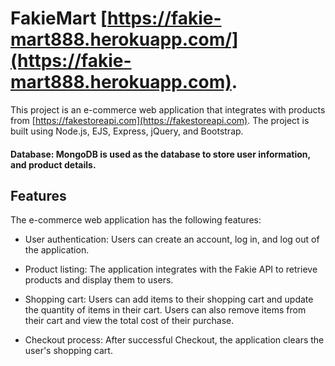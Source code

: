 # FakieMart [https://fakie-mart888.herokuapp.com/](https://fakie-mart888.herokuapp.com). 
This project is an e-commerce web application that integrates with products from [https://fakestoreapi.com](https://fakestoreapi.com). The project is built using Node.js, EJS, Express, jQuery, and Bootstrap.



#### Database: MongoDB is used as the database to store user information, and product details.

## Features
The e-commerce web application has the following features:

- User authentication: Users can create an account, log in, and log out of the application. 

- Product listing: The application integrates with the Fakie API to retrieve products and display them to users.

- Shopping cart: Users can add items to their shopping cart and update the quantity of items in their cart. Users can also remove items from their cart and view the total cost of their purchase.

- Checkout process: After successful Checkout, the application clears the user's shopping cart.
